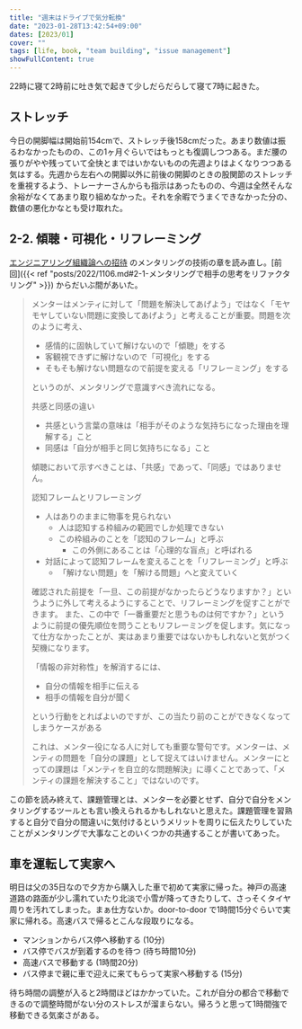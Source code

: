 ```yaml
---
title: "週末はドライブで気分転換"
date: "2023-01-28T13:42:54+09:00"
dates: [2023/01]
cover: ""
tags: [life, book, "team building", "issue management"]
showFullContent: true
---
```


22時に寝て2時前に吐き気で起きて少しだらだらして寝て7時に起きた。

## ストレッチ

今日の開脚幅は開始前154cmで、ストレッチ後158cmだった。あまり数値は振るわなかったものの、この1ヶ月ぐらいではもっとも復調しつつある。まだ腰の張りがやや残っていて全快とまではいかないものの先週よりはよくなりつつある気はする。先週から左右への開脚以外に前後の開脚のときの股関節のストレッチを重視するよう、トレーナーさんからも指示はあったものの、今週は全然そんな余裕がなくてあまり取り組めなかった。それを余暇でうまくできなかった分の、数値の悪化かなとも受け取れた。

## 2-2. 傾聴・可視化・リフレーミング

[エンジニアリング組織論への招待](https://gihyo.jp/book/2018/978-4-7741-9605-3) のメンタリングの技術の章を読み直し。[前回]({{< ref "posts/2022/1106.md#2-1-メンタリングで相手の思考をリファクタリング" >}}) からだいぶ間があいた。

> メンターはメンティに対して「問題を解決してあげよう」ではなく「モヤモヤしていない問題に変換してあげよう」と考えることが重要。問題を次のように考え、
> 
> * 感情的に固執していて解けないので「傾聴」をする 
> * 客観視できずに解けないので「可視化」をする 
> * そもそも解けない問題なので前提を変える「リフレーミング」をする
> 
> というのが、メンタリングで意識すべき流れになる。
> 
> 共感と同感の違い
> 
> * 共感という言葉の意味は「相手がそのような気持ちになった理由を理解する」こと
> * 同感は「自分が相手と同じ気持ちになる」こと
> 
> 傾聴において示すべきことは、「共感」であって、「同感」ではありません。
> 
> 認知フレームとリフレーミング
> 
> * 人はありのままに物事を見られない
>   * 人は認知する枠組みの範囲でしか処理できない
>   * この枠組みのことを「認知のフレーム」と呼ぶ
>     * この外側にあることは「心理的な盲点」と呼ばれる
> * 対話によって認知フレームを変えることを「リフレーミング」と呼ぶ
>   * 「解けない問題」を「解ける問題」へと変えていく
> 
> 確認された前提を「一旦、この前提がなかったらどうなりますか？」というように外して考えるようにすることで、リフレーミングを促すことができます。 また、この中で「一番重要だと思うものは何ですか？」というように前提の優先順位を問うこともリフレーミングを促します。気になって仕方なかったことが、実はあまり重要ではないかもしれないと気がつく契機になります。
> 
> 「情報の非対称性」を解消するには、
> 
> * 自分の情報を相手に伝える 
> * 相手の情報を自分が聞く 
> 
> という行動をとればよいのですが、この当たり前のことができなくなってしまうケースがある
> 
> これは、メンター役になる人に対しても重要な警句です。メンターは、メンティの問題を「自分の課題」として捉えてはいけません。メンターにとっての課題は「メンティを自立的な問題解決」に導くことであって、「メンティの課題を解決すること」ではないのです。

この節を読み終えて、課題管理とは、メンターを必要とせず、自分で自分をメンタリングするツールとも言い換えられるかもしれないと思えた。課題管理を習熟すると自分で自分の間違いに気付けるというメリットを周りに伝えたりしていたことがメンタリングで大事なことのいくつかの共通することが書いてあった。

## 車を運転して実家へ

明日は父の35日なので夕方から購入した車で初めて実家に帰った。神戸の高速道路の路面が少し濡れていたり北淡で小雪が降ってきたりして、さっそくタイヤ周りを汚れてしまった。まぁ仕方ないか。door-to-door で1時間15分ぐらいで実家に帰れる。高速バスで帰るとこんな段取りになる。

* マンションからバス停へ移動する (10分)
* バス停でバスが到着するのを待つ (待ち時間10分)
* 高速バスで移動する (1時間20分)
* バス停まで親に車で迎えに来てもらって実家へ移動する (15分)

待ち時間の調整が入ると2時間ほどはかかっていた。これが自分の都合で移動できるので調整時間がない分のストレスが溜まらない。帰ろうと思って1時間強で移動できる気楽さがある。
